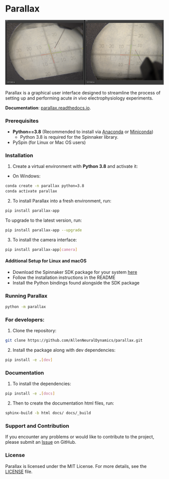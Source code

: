 # Parallax

![Parallax](ui/ParallaxReadMe.png)

Parallax is a graphical user interface designed to streamline the process of 
setting up and performing acute *in vivo* electrophysiology experiments.

**Documentation**: [parallax.readthedocs.io](https://parallax.readthedocs.io/en/latest/index.html).

### Prerequisites
- **Python==3.8** (Recommended to install via 
[Anaconda](https://www.anaconda.com/products/individual) or 
[Miniconda](https://docs.conda.io/en/latest/miniconda.html))
  -  Python 3.8 is required for the Spinnaker library.
- PySpin (for Linux or Mac OS users)


### Installation
1. Create a virtual environment with **Python 3.8** and activate it:
- On Windows:
```bash
conda create -n parallax python=3.8
conda activate parallax
```

2. To install Parallax into a fresh environment, run:
```bash
pip install parallax-app
```

To upgrade to the latest version, run:
```bash
pip install parallax-app --upgrade
```

3. To install the camera interface:
```bash
pip install parallax-app[camera]
```

#### Additional Setup for Linux and macOS
* Download the Spinnaker SDK package for your system [here](https://flir.app.boxcn.net/v/SpinnakerSDK)
* Follow the installation instructions in the README
* Install the Python bindings found alongside the SDK package

### Running Parallax
```bash
python -m parallax
```

### For developers:
1. Clone the repository:
```bash
git clone https://github.com/AllenNeuralDynamics/parallax.git
```
2. Install the package along with dev dependencies:
```bash
pip install -e .[dev]
```

### Documentation
1. To install the dependencies:
```bash
pip install -e .[docs]
```
2. Then to create the documentation html files, run:
```bash
sphinx-build -b html docs/ docs/_build
```

### Support and Contribution
If you encounter any problems or would like to contribute to the project, 
please submit an [Issue](https://github.com/AllenNeuralDynamics/parallax/issues) 
on GitHub.

### License
Parallax is licensed under the MIT License. For more details, see 
the [LICENSE](LICENSE) file.
